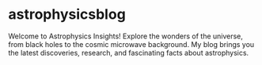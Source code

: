 # astrophysicsblog
Welcome to Astrophysics Insights! Explore the wonders of the universe, from black holes to the cosmic microwave background. My blog brings you the latest discoveries, research, and fascinating facts about astrophysics.
